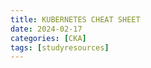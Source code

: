 ```yaml
---
title: KUBERNETES CHEAT SHEET
date: 2024-02-17
categories: [CKA]
tags: [studyresources]     
---
```



